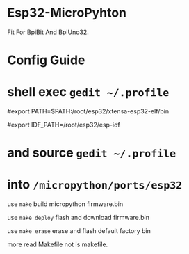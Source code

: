 # Esp32-MicroPyhton
Fit For BpiBit And BpiUno32.

# Config Guide

# shell exec `gedit ~/.profile`

#export PATH=$PATH:/root/esp32/xtensa-esp32-elf/bin

#export IDF_PATH=/root/esp32/esp-idf

#  and source `gedit ~/.profile`

# into `/micropython/ports/esp32`

use `make` build micropython firmware.bin

use `make deploy` flash and download firmware.bin

use `make erase` erase and flash default factory bin

more read Makefile not is makefile.
